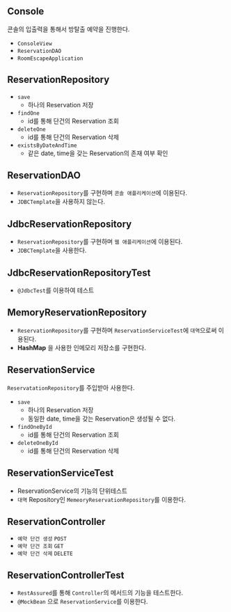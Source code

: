 ## Console

콘솔의 입출력을 통해서 방탈출 예약을 진행한다.

- `ConsoleView`
- `ReservationDAO`
- `RoomEscapeApplication`

## ReservationRepository

- `save`
    - 하나의 Reservation 저장
- `findOne`
    - id를 통해 단건의 Reservation 조회
- `deleteOne`
    - id를 통해 단건의 Reservation 삭제
- `existsByDateAndTime`
    - 같은 date, time을 갖는 Reservation의 존재 여부 확인

## ReservationDAO

- `ReservationRepository`를 구현하며 `콘솔 애플리케이션`에 이용된다.
- `JDBCTemplate`을 사용하지 않는다.

## JdbcReservationRepository

- `ReservationRepository`를 구현하며 `웹 애플리케이션`에 이용된다.
- `JDBCTemplate`을 사용한다.

## JdbcReservationRepositoryTest
- `@JdbcTest`를 이용하여 테스트

## MemoryReservationRepository

- `ReservationRepository`를 구현하며 `ReservationServiceTest`에 `대역`으로써 이용된다.
- __HashMap__ 을 사용한 인메모리 저장소를 구현한다.


## ReservationService

`ReservatationRepository`를 주입받아 사용한다.

- `save`
    - 하나의 Reservation 저장
    - 동일한 date, time을 갖는 Reservation은 생성될 수 없다.
- `findOneById`
    - id를 통해 단건의 Reservation 조회
- `deleteOneById`
    - id를 통해 단건의 Reservation 삭제

## ReservationServiceTest

- ReservationService의 기능의 단위테스트
- `대역` Repository인 `MemeoryReservationRepository`를 이용한다.

## ReservationController

- `예약 단건 생성` `POST`
- `예약 단건 조회` `GET`
- `예약 단건 삭제` `DELETE`
## ReservationControllerTest

- `RestAssured`를 통해 `Controller`의 메서드의 기능을 테스트한다.
- `@MockBean` 으로 `ReservationService`를 이용한다.
